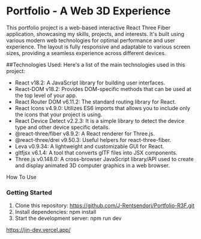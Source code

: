 # **Portfolio - A Web 3D Experience**

This portfolio project is a web-based interactive React Three Fiber application, showcasing my skills, projects, and interests. 
It's built using various modern web technologies for optimal performance and user experience. The layout is fully responsive 
and adaptable to various screen sizes, providing a seamless experience across different devices.

##Technologies Used:
Here's a list of the main technologies used in this project:

* React v18.2: A JavaScript library for building user interfaces.
* React-DOM v18.2: Provides DOM-specific methods that can be used at the top level of your app.
* React Router DOM v6.11.2: The standard routing library for React.
* React Icons v4.9.0: Utilizes ES6 imports that allows you to include only the icons that your project is using.
* React Device Detect v2.2.3: It is a simple library to detect the device type and other device specific details.
* @react-three/fiber v8.9.2: A React renderer for Three.js.
* @react-three/drei v9.50.3: Useful helpers for react-three-fiber.
* Leva v0.9.34: A lightweight and customizable GUI for React.
* gltfjsx v6.1.4: A tool that converts glTF files into JSX components.
* Three.js v0.148.0: A cross-browser JavaScript library/API used to create and display animated 3D computer graphics in a web browser.

How To Use
### Getting Started
1. Clone this repository: https://github.com/J-Rentsendorj/Portfolio-R3F.git
2. Install dependencies: npm install
3. Start the development server: npm run dev

https://jin-dev.vercel.app/

